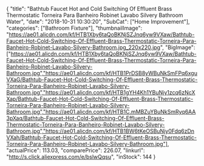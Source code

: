 {
	"title": "Bathtub Faucet Hot and Cold Switching Of Effluent Brass Thermostatic Torneira Para Banheiro Robinet Lavabo Silvery Bathroom Water",
	"date": "2018-10-31 10:30:20",
	"SubCat": ["Home Improvement"],
	"categories": ["Bathroom Fixture"],
	"thumbnailImage": "https://ae01.alicdn.com/kf/HTB1Xby6taQoBKNjSZJnq6yw9VXaw/Bathtub-Faucet-Hot-Cold-Switching-Of-Effluent-Brass-Thermostatic-Torneira-Para-Banheiro-Robinet-Lavabo-Silvery-Bathroom.jpg_220x220.jpg",
	"BigImage": ["https://ae01.alicdn.com/kf/HTB1Xby6taQoBKNjSZJnq6yw9VXaw/Bathtub-Faucet-Hot-Cold-Switching-Of-Effluent-Brass-Thermostatic-Torneira-Para-Banheiro-Robinet-Lavabo-Silvery-Bathroom.jpg","https://ae01.alicdn.com/kf/HTB1PrDSB8yWBuNkSmFPq6xguVXaG/Bathtub-Faucet-Hot-Cold-Switching-Of-Effluent-Brass-Thermostatic-Torneira-Para-Banheiro-Robinet-Lavabo-Silvery-Bathroom.jpg","https://ae01.alicdn.com/kf/HTB1gYH4Kh1YBuNjy1zcq6zNcXXap/Bathtub-Faucet-Hot-Cold-Switching-Of-Effluent-Brass-Thermostatic-Torneira-Para-Banheiro-Robinet-Lavabo-Silvery-Bathroom.jpg","https://ae01.alicdn.com/kf/HTB1C.mMBZuYBuNkSmRyq6AA3pXaq/Bathtub-Faucet-Hot-Cold-Switching-Of-Effluent-Brass-Thermostatic-Torneira-Para-Banheiro-Robinet-Lavabo-Silvery-Bathroom.jpg","https://ae01.alicdn.com/kf/HTB1BW6tKeOSBuNjy0Fdq6zDnVXah/Bathtub-Faucet-Hot-Cold-Switching-Of-Effluent-Brass-Thermostatic-Torneira-Para-Banheiro-Robinet-Lavabo-Silvery-Bathroom.jpg"],
	"actualPrice": 113.03,
	"comparePrice": 226.07,
	"linkurl": "http://s.click.aliexpress.com/e/bslwQqsu",
	"inStock": 144
}
